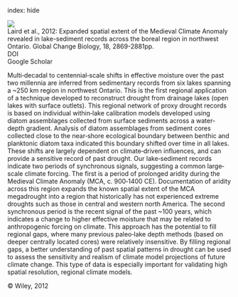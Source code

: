 index: hide

<div class="Citation">
    <div class="Citation-thumb CitationThumb-linked"  data-href="https://doi.org/10.1111/j.1365-2486.2012.02740.x">
      <img src="https://static.claimspace.cloud/climate-study-static/refs/thumbs/5/Laird_et_al_2012-thumb.png" />
    </div>

  <div class="Citation-body">
    <div class="Citation-text">Laird et al., 2012: Expanded spatial extent of the Medieval Climate Anomaly revealed in lake-sediment records across the boreal region in northwest Ontario. <span class="Article-journal">Global Change Biology, </span><span class="Article-volume">18, </span>2869-2881pp.</div>
    <div class="Citation-links">
      <div class="CitationLink" data-href="https://doi.org/10.1111/j.1365-2486.2012.02740.x">
        <div class="CitationLink-icon CitationLink-Doi"></div>
        <div class="CitationLink-text">DOI</div>
      </div>
      <div class="CitationLink" data-href="https://scholar.google.com/scholar?q=10.1111/j.1365-2486.2012.02740.x">
        <div class="CitationLink-icon CitationLink-Scholar"></div>
        <div class="CitationLink-text">Google Scholar</div>
      </div>
    </div>
  </div>
</div>

Multi‐decadal to centennial‐scale shifts in effective moisture over the past two millennia are inferred from sedimentary records from six lakes spanning a ~250 km region in northwest Ontario. This is the first regional application of a technique developed to reconstruct drought from drainage lakes (open lakes with surface outlets). This regional network of proxy drought records is based on individual within‐lake calibration models developed using diatom assemblages collected from surface sediments across a water‐depth gradient. Analysis of diatom assemblages from sediment cores collected close to the near‐shore ecological boundary between benthic and planktonic diatom taxa indicated this boundary shifted over time in all lakes. These shifts are largely dependent on climate‐driven influences, and can provide a sensitive record of past drought. Our lake‐sediment records indicate two periods of synchronous signals, suggesting a common large‐scale climate forcing. The first is a period of prolonged aridity during the Medieval Climate Anomaly (MCA, c. 900‐1400 CE). Documentation of aridity across this region expands the known spatial extent of the MCA megadrought into a region that historically has not experienced extreme droughts such as those in central and western north America. The second synchronous period is the recent signal of the past ~100 years, which indicates a change to higher effective moisture that may be related to anthropogenic forcing on climate. This approach has the potential to fill regional gaps, where many previous paleo‐lake depth methods (based on deeper centrally located cores) were relatively insensitive. By filling regional gaps, a better understanding of past spatial patterns in drought can be used to assess the sensitivity and realism of climate model projections of future climate change. This type of data is especially important for validating high spatial resolution, regional climate models.

<div class="Citation-copy">
&copy; Wiley, 2012
</div>